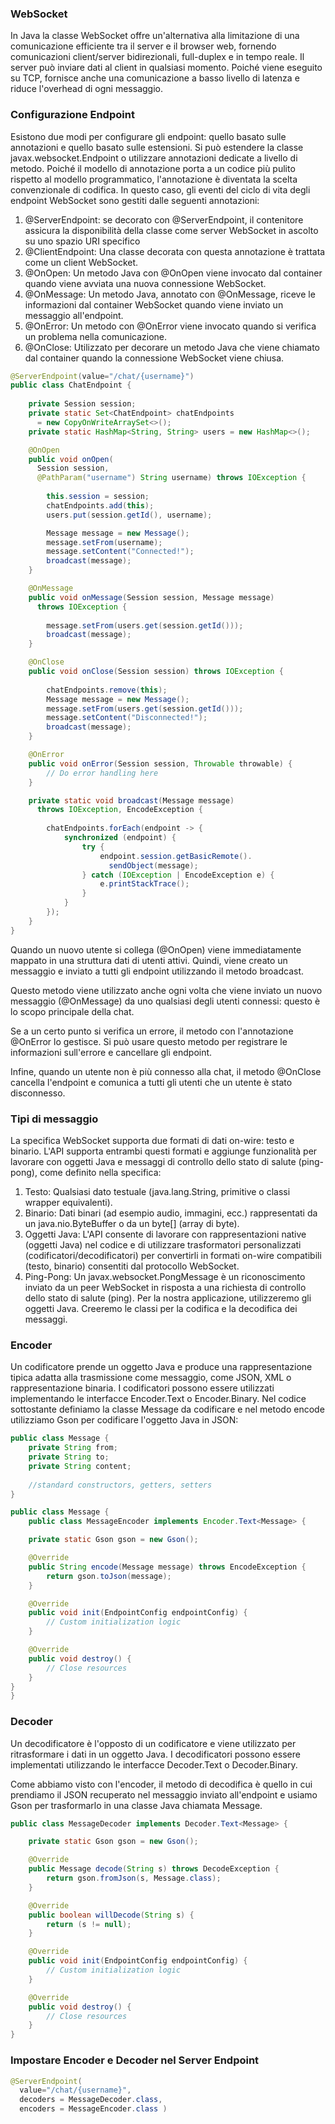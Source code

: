 ### WebSocket
In Java la classe WebSocket offre un'alternativa alla limitazione di una comunicazione efficiente tra il server e il browser web, fornendo comunicazioni client/server bidirezionali, full-duplex e in tempo reale. Il server può inviare dati al client in qualsiasi momento. Poiché viene eseguito su TCP, fornisce anche una comunicazione a basso livello di latenza e riduce l'overhead di ogni messaggio.

### Configurazione Endpoint
Esistono due modi per configurare gli endpoint: quello basato sulle annotazioni e quello basato sulle estensioni. Si può estendere la classe javax.websocket.Endpoint o utilizzare annotazioni dedicate a livello di metodo. Poiché il modello di annotazione porta a un codice più pulito rispetto al modello programmatico, l'annotazione è diventata la scelta convenzionale di codifica. In questo caso, gli eventi del ciclo di vita degli endpoint WebSocket sono gestiti dalle seguenti annotazioni:

1. @ServerEndpoint: se decorato con @ServerEndpoint, il contenitore assicura la disponibilità della classe come server WebSocket in ascolto su uno spazio URI specifico
2. @ClientEndpoint: Una classe decorata con questa annotazione è trattata come un client WebSocket.
3. @OnOpen: Un metodo Java con @OnOpen viene invocato dal container quando viene avviata una nuova connessione WebSocket.
4. @OnMessage: Un metodo Java, annotato con @OnMessage, riceve le informazioni dal container WebSocket quando viene inviato un messaggio all'endpoint.
5. @OnError: Un metodo con @OnError viene invocato quando si verifica un problema nella comunicazione.
6. @OnClose: Utilizzato per decorare un metodo Java che viene chiamato dal container quando la connessione WebSocket viene chiusa.
```java
@ServerEndpoint(value="/chat/{username}")
public class ChatEndpoint {
 
    private Session session;
    private static Set<ChatEndpoint> chatEndpoints 
      = new CopyOnWriteArraySet<>();
    private static HashMap<String, String> users = new HashMap<>();

    @OnOpen
    public void onOpen(
      Session session, 
      @PathParam("username") String username) throws IOException {
 
        this.session = session;
        chatEndpoints.add(this);
        users.put(session.getId(), username);

        Message message = new Message();
        message.setFrom(username);
        message.setContent("Connected!");
        broadcast(message);
    }

    @OnMessage
    public void onMessage(Session session, Message message) 
      throws IOException {
 
        message.setFrom(users.get(session.getId()));
        broadcast(message);
    }

    @OnClose
    public void onClose(Session session) throws IOException {
 
        chatEndpoints.remove(this);
        Message message = new Message();
        message.setFrom(users.get(session.getId()));
        message.setContent("Disconnected!");
        broadcast(message);
    }

    @OnError
    public void onError(Session session, Throwable throwable) {
        // Do error handling here
    }

    private static void broadcast(Message message) 
      throws IOException, EncodeException {
 
        chatEndpoints.forEach(endpoint -> {
            synchronized (endpoint) {
                try {
                    endpoint.session.getBasicRemote().
                      sendObject(message);
                } catch (IOException | EncodeException e) {
                    e.printStackTrace();
                }
            }
        });
    }
}
```
Quando un nuovo utente si collega (@OnOpen) viene immediatamente mappato in una struttura dati di utenti attivi. Quindi, viene creato un messaggio e inviato a tutti gli endpoint utilizzando il metodo broadcast.

Questo metodo viene utilizzato anche ogni volta che viene inviato un nuovo messaggio (@OnMessage) da uno qualsiasi degli utenti connessi: questo è lo scopo principale della chat.

Se a un certo punto si verifica un errore, il metodo con l'annotazione @OnError lo gestisce. Si può usare questo metodo per registrare le informazioni sull'errore e cancellare gli endpoint.

Infine, quando un utente non è più connesso alla chat, il metodo @OnClose cancella l'endpoint e comunica a tutti gli utenti che un utente è stato disconnesso.

### Tipi di messaggio
La specifica WebSocket supporta due formati di dati on-wire: testo e binario. L'API supporta entrambi questi formati e aggiunge funzionalità per lavorare con oggetti Java e messaggi di controllo dello stato di salute (ping-pong), come definito nella specifica:
1. Testo: Qualsiasi dato testuale (java.lang.String, primitive o classi wrapper equivalenti).
2. Binario: Dati binari (ad esempio audio, immagini, ecc.) rappresentati da un java.nio.ByteBuffer o da un byte[] (array di byte).
3. Oggetti Java: L'API consente di lavorare con rappresentazioni native (oggetti Java) nel codice e di utilizzare trasformatori personalizzati (codificatori/decodificatori) per convertirli in formati on-wire compatibili (testo, binario) consentiti dal protocollo WebSocket.
4. Ping-Pong: Un javax.websocket.PongMessage è un riconoscimento inviato da un peer WebSocket in risposta a una richiesta di controllo dello stato di salute (ping).
Per la nostra applicazione, utilizzeremo gli oggetti Java. Creeremo le classi per la codifica e la decodifica dei messaggi.

### Encoder
Un codificatore prende un oggetto Java e produce una rappresentazione tipica adatta alla trasmissione come messaggio, come JSON, XML o rappresentazione binaria. I codificatori possono essere utilizzati implementando le interfacce Encoder.Text<T> o Encoder.Binary<T>. 
Nel codice sottostante definiamo la classe Message da codificare e nel metodo encode utilizziamo Gson per codificare l'oggetto Java in JSON:

```java
public class Message {
    private String from;
    private String to;
    private String content;
    
    //standard constructors, getters, setters
}
```

```java
public class Message {
    public class MessageEncoder implements Encoder.Text<Message> {

    private static Gson gson = new Gson();

    @Override
    public String encode(Message message) throws EncodeException {
        return gson.toJson(message);
    }

    @Override
    public void init(EndpointConfig endpointConfig) {
        // Custom initialization logic
    }

    @Override
    public void destroy() {
        // Close resources
    }
}
}
```

### Decoder
Un decodificatore è l'opposto di un codificatore e viene utilizzato per ritrasformare i dati in un oggetto Java. I decodificatori possono essere implementati utilizzando le interfacce Decoder.Text<T> o Decoder.Binary<T>.

Come abbiamo visto con l'encoder, il metodo di decodifica è quello in cui prendiamo il JSON recuperato nel messaggio inviato all'endpoint e usiamo Gson per trasformarlo in una classe Java chiamata Message.

```java
public class MessageDecoder implements Decoder.Text<Message> {

    private static Gson gson = new Gson();

    @Override
    public Message decode(String s) throws DecodeException {
        return gson.fromJson(s, Message.class);
    }

    @Override
    public boolean willDecode(String s) {
        return (s != null);
    }

    @Override
    public void init(EndpointConfig endpointConfig) {
        // Custom initialization logic
    }

    @Override
    public void destroy() {
        // Close resources
    }
}
```

### Impostare Encoder e Decoder nel Server Endpoint

```java
@ServerEndpoint( 
  value="/chat/{username}", 
  decoders = MessageDecoder.class, 
  encoders = MessageEncoder.class )
```